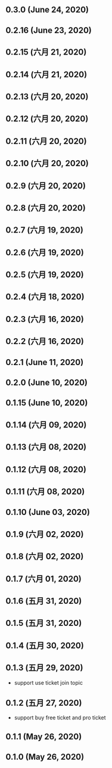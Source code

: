 ## 0.3.0 (June 24, 2020)



## 0.2.16 (June 23, 2020)



## 0.2.15 (六月 21, 2020)



## 0.2.14 (六月 21, 2020)



## 0.2.13 (六月 20, 2020)



## 0.2.12 (六月 20, 2020)



## 0.2.11 (六月 20, 2020)



## 0.2.10 (六月 20, 2020)



## 0.2.9 (六月 20, 2020)



## 0.2.8 (六月 20, 2020)



## 0.2.7 (六月 19, 2020)



## 0.2.6 (六月 19, 2020)



## 0.2.5 (六月 19, 2020)



## 0.2.4 (六月 18, 2020)



## 0.2.3 (六月 16, 2020)



## 0.2.2 (六月 16, 2020)



## 0.2.1 (June 11, 2020)



## 0.2.0 (June 10, 2020)



## 0.1.15 (June 10, 2020)



## 0.1.14 (六月 09, 2020)



## 0.1.13 (六月 08, 2020)



## 0.1.12 (六月 08, 2020)



## 0.1.11 (六月 08, 2020)



## 0.1.10 (June 03, 2020)



## 0.1.9 (六月 02, 2020)



## 0.1.8 (六月 02, 2020)



## 0.1.7 (六月 01, 2020)



## 0.1.6 (五月 31, 2020)



## 0.1.5 (五月 31, 2020)



## 0.1.4 (五月 30, 2020)



## 0.1.3 (五月 29, 2020)

- support use ticket join topic

## 0.1.2 (五月 27, 2020)

- support buy free ticket and pro ticket

## 0.1.1 (May 26, 2020)



## 0.1.0 (May 26, 2020)

